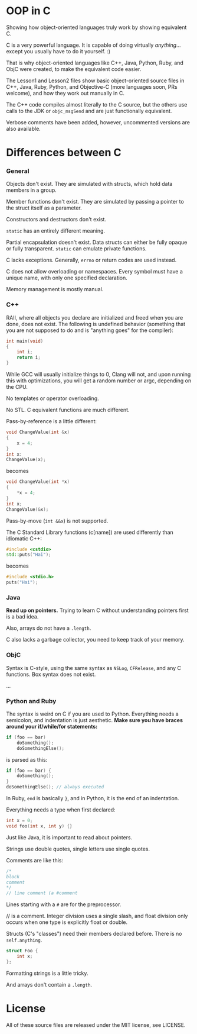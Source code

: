 # OOP in C
Showing how object-oriented languages truly work by showing equivalent C.

C is a very powerful language. It is capable of doing
virtually *anything*…except you usually have to do it yourself. :)

That is why object-oriented languages like C++, Java, Python, Ruby,
and ObjC were created, to make the equivalent code easier.

The Lesson1 and Lesson2 files show basic object-oriented
source files in C++, Java, Ruby, Python, and Objective-C
(more languages soon, PRs welcome), and how they work out manually in C.

The C++ code compiles almost literally to the C source, but
the others use calls to the JDK or `objc_msgSend` and are just
functionally equivalent.

Verbose comments have been added, however, uncommented versions
are also available.

# Differences between C

### General

Objects don't exist. They are simulated with structs, which
hold data members in a group.

Member functions don't exist. They are simulated by passing
a pointer to the struct itself as a parameter.

Constructors and destructors don't exist.

`static` has an entirely different meaning.

Partial encapsulation doesn't exist. Data structs can either
be fully opaque or fully transparent. `static` can emulate 
private functions.

C lacks exceptions. Generally, `errno` or return codes are
used instead.

C does not allow overloading or namespaces. Every symbol
must have a unique name, with only one specified declaration.

Memory management is mostly manual.

### C++

RAII, where all objects you declare are initialized and freed
when you are done, does not exist. The following is undefined
behavior (something that you are not supposed to do and is
"anything goes" for the compiler):

```c
int main(void)
{
    int i;
    return i;
}
```

While GCC will usually initialize things to 0, Clang will
not, and upon running this with optimizations, you will
get a random number or argc, depending on the CPU.

No templates or operator overloading.

No STL. C equivalent functions are much different.

Pass-by-reference is a little different:
```cpp
void ChangeValue(int &x)
{
    x = 4;
}
int x:
ChangeValue(x);
```
becomes
```c
void ChangeValue(int *x)
{
    *x = 4;
}
int x;
ChangeValue(&x);
```
Pass-by-move (`int &&x`) is not supported.

The C Standard Library functions (c[name]) are used
differently than idiomatic C++:
```cpp
#include <cstdio>
std::puts("Hai");
```
becomes
```c
#include <stdio.h>
puts("Hai");
```

### Java

**Read up on pointers.** Trying to learn C without understanding
pointers first is a bad idea.

Also, arrays do not have a `.length`.

C also lacks a garbage collector, you need to keep track of
your memory.

### ObjC

Syntax is C-style, using the same syntax as `NSLog`,
`CFRelease`, and any C functions. Box syntax does not exist.

…

### Python and Ruby

The syntax is weird on C if you are used to Python. Everything needs a semicolon,
and indentation is just aesthetic. **Make sure you have braces around your if/while/for
statements:**

```c
if (foo == bar)
    doSomething();
    doSomethingElse();
```

is parsed as this:
```c
if (foo == bar) {
    doSomething();
}
doSomethingElse(); // always executed
```

In Ruby, `end` is basically `}`, and in Python, it is the end of an indentation.

Everything needs a type when first declared:

```c
int x = 0;
void foo(int x, int y) {}
```

Just like Java, it is important to read about pointers.

Strings use double quotes, single letters use single quotes.

Comments are like this:

```c
/*
block
comment
*/
// line comment (a #comment
```

Lines starting with a `#` are for the preprocessor.

// is a comment. Integer division uses a single slash, and float division only
occurs when one type is explicitly float or double.

Structs (C's "classes") need their members declared before. There is no
`self.anything`.

```c
struct Foo {
    int x;
};
```

Formatting strings is a little tricky.

And arrays don't contain a `.length`.

# License

All of these source files are released under the MIT license,
see LICENSE.
